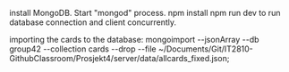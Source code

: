 install MongoDB. Start "mongod" process.
npm install
npm run dev to run database connection and client concurrently.

importing the cards to the database:
mongoimport --jsonArray --db group42 --collection cards --drop --file ~/Documents/Git/IT2810-GithubClassroom/Prosjekt4/server/data/allcards_fixed.json;
